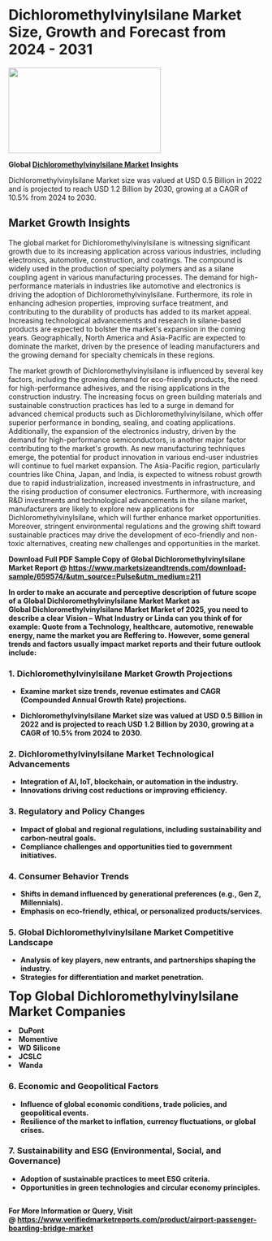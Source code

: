 <H1>Dichloromethylvinylsilane Market Size, Growth and Forecast from 2024 - 2031</H1><img class="aligncenter size-medium wp-image-584254" src="https://thirdeyenews.in/wp-content/uploads/2024/09/Global-Market-Research-300x168.jpeg" alt="" width="300" height="168" /><p><strong>Global&nbsp;<a href="https://www.marketsizeandtrends.com/download-sample/659574/&amp;utm_source=Pulse&amp;utm_medium=211">Dichloromethylvinylsilane Market</a> Insights</strong></p><p>Dichloromethylvinylsilane Market size was valued at USD 0.5 Billion in 2022 and is projected to reach USD 1.2 Billion by 2030, growing at a CAGR of 10.5% from 2024 to 2030.</p><p><h2>Market Growth Insights</h2> <p>The global market for Dichloromethylvinylsilane is witnessing significant growth due to its increasing application across various industries, including electronics, automotive, construction, and coatings. The compound is widely used in the production of specialty polymers and as a silane coupling agent in various manufacturing processes. The demand for high-performance materials in industries like automotive and electronics is driving the adoption of Dichloromethylvinylsilane. Furthermore, its role in enhancing adhesion properties, improving surface treatment, and contributing to the durability of products has added to its market appeal. Increasing technological advancements and research in silane-based products are expected to bolster the market's expansion in the coming years. Geographically, North America and Asia-Pacific are expected to dominate the market, driven by the presence of leading manufacturers and the growing demand for specialty chemicals in these regions.</p> <p><strong></strong></p> <p>The market growth of Dichloromethylvinylsilane is influenced by several key factors, including the growing demand for eco-friendly products, the need for high-performance adhesives, and the rising applications in the construction industry. The increasing focus on green building materials and sustainable construction practices has led to a surge in demand for advanced chemical products such as Dichloromethylvinylsilane, which offer superior performance in bonding, sealing, and coating applications. Additionally, the expansion of the electronics industry, driven by the demand for high-performance semiconductors, is another major factor contributing to the market's growth. As new manufacturing techniques emerge, the potential for product innovation in various end-user industries will continue to fuel market expansion. The Asia-Pacific region, particularly countries like China, Japan, and India, is expected to witness robust growth due to rapid industrialization, increased investments in infrastructure, and the rising production of consumer electronics. Furthermore, with increasing R&D investments and technological advancements in the silane market, manufacturers are likely to explore new applications for Dichloromethylvinylsilane, which will further enhance market opportunities. Moreover, stringent environmental regulations and the growing shift toward sustainable practices may drive the development of eco-friendly and non-toxic alternatives, creating new challenges and opportunities in the market. <p><strong></p><p><span class=""><strong>Download Full PDF Sample Copy of Global Dichloromethylvinylsilane Market Report</strong> @ <a href="https://www.marketsizeandtrends.com/download-sample/659574/&amp;utm_source=Pulse&amp;utm_medium=211" target="_blank">https://www.marketsizeandtrends.com/download-sample/659574/&amp;utm_source=Pulse&amp;utm_medium=211</a></span></p><p>In order to make an accurate and perceptive description of future scope of a Global&nbsp;Dichloromethylvinylsilane Market Market as Global&nbsp;Dichloromethylvinylsilane Market Market of 2025, you need to describe a clear Vision &ndash; What Industry or Linda can you think of for example: Quote from a Technology, healthcare, automotive, renewable energy, name the market you are Reffering to. However, some general trends and factors usually impact market reports and their future outlook include:</p><h3>1.&nbsp;<strong>Dichloromethylvinylsilane Market Growth Projections</strong></h3><ul><li>Examine market size trends, revenue estimates and CAGR (Compounded Annual Growth Rate) projections.</li><li><p>Dichloromethylvinylsilane Market size was valued at USD 0.5 Billion in 2022 and is projected to reach USD 1.2 Billion by 2030, growing at a CAGR of 10.5% from 2024 to 2030.</p></li></ul><h3>2.&nbsp;<strong>Dichloromethylvinylsilane Market Technological Advancements</strong></h3><ul><li>Integration of AI, IoT, blockchain, or automation in the industry.</li><li>Innovations driving cost reductions or improving efficiency.</li></ul><h3>3.&nbsp;<strong>Regulatory and Policy Changes</strong></h3><ul><li>Impact of global and regional regulations, including sustainability and carbon-neutral goals.</li><li>Compliance challenges and opportunities tied to government initiatives.</li></ul><h3>4.&nbsp;<strong>Consumer Behavior Trends</strong></h3><ul><li>Shifts in demand influenced by generational preferences (e.g., Gen Z, Millennials).</li><li>Emphasis on eco-friendly, ethical, or personalized products/services.</li></ul><h3>5.&nbsp;<strong>Global Dichloromethylvinylsilane Market Competitive Landscape</strong></h3><ul><li>Analysis of key players, new entrants, and partnerships shaping the industry.</li><li>Strategies for differentiation and market penetration.</li></ul><p data-pm-slice="1 1 []"><span style="color: inherit; font-family: inherit; font-size: 25px;">Top Global Dichloromethylvinylsilane Market Companies</span></p><div class="" data-test-id=""><p><li>DuPont</li><li> Momentive</li><li> WD Silicone</li><li> JCSLC</li><li> Wanda</li></p></div><h3>6.&nbsp;<strong>Economic and Geopolitical Factors</strong></h3><ul><li>Influence of global economic conditions, trade policies, and geopolitical events.</li><li>Resilience of the market to inflation, currency fluctuations, or global crises.</li></ul><h3>7.&nbsp;<strong>Sustainability and ESG (Environmental, Social, and Governance)</strong></h3><ul><li>Adoption of sustainable practices to meet ESG criteria.</li><li>Opportunities in green technologies and circular economy principles.</li></ul><h2><strong style="font-size: 14px;">For More Information or Query, Visit @&nbsp;</strong><a style="background-color: #ffffff; font-size: 14px;" href="https://www.marketsizeandtrends.com/report/dichloromethylvinylsilane-market/" target="_blank">https://www.verifiedmarketreports.com/product/airport-passenger-boarding-bridge-market</a></h2>
